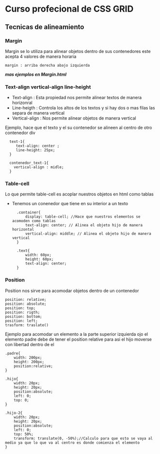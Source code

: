 # Curso profecional de CSS GRID
## Tecnicas de alineamiento 

### Margin 

Margin se lo utiliza para alinear objetos dentro de sus contenedores este acepta 4 valores de manera horaria 

    margin : arriba derecha abajo izquierda 

***mas ejemplos en Margin.html***

### Text-align vertical-align line-height

* Text-align : Esta propiedad nos permite alinear textos de manera horizonral
* Line-heigth : Controla los altos de los textos y si hay dos o mas filas las separa de manera vertical 
* Vertical-align : Nos permite alinear objetos de manera vertical 


Ejemplo, hace que el texto y el su contenedor se alineen al centro de otro contenedor div
      
      text-1{
         text-align: center ;
         line-height: 25px;
      }  

      contenedor_text-1{
        vertical-align : midle;
      }

### Table-cell 
Lo que permite table-cell es acoplar nuestros objetos en html como tablas 

* Tenemos un conenedor que tiene en su interior a un texto 

        .container{
            display: table-cell; //Hace que nuestros elementos se acomoden como tablas 
            text-align: center; // Alinea el objeto hijo de manera horizontal
            vertical-align: middle; // Alinea el objeto hijo de manera vertical 
        }

        .text{
            width: 60px;
            height: 60px;
            text-align: center;        
        }
### Position 
Position nos sirve para acomodar objetos dentro de un contenedor  

    position: relative; 
    position: absolute;
    position: top;
    position: rigth;
    position: bottom;
    position: left;
    trasform: traslate()

Ejemplo para acomodar un elemento a la parte superior izquierda ojo el elemento padre debe de tener el position relative para asi el hijo moverse con libertad dentro de el

    .padre{
        width: 200px;
        height: 200px;        
        position:relative;
    }

    .hijo{
        width: 20px;
        height: 20px;        
        position:absolute;
        left: 0;
        top: 0;
    }
    
    .hijo-2{
        width: 20px;
        height: 20px;        
        position:absolute;
        left: 0;
        top: 50%;
        transform: translate(0, -50%);//Calculo para que esto se vaya al medio ya que lo que va al centro es donde comienza el elemento 
    }
